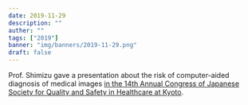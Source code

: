 ```yaml
---
date: 2019-11-29
description: ""
auther: ""
tags: ["2019"]
banner: "img/banners/2019-11-29.png"
draft: false
---
```


Prof. Shimizu gave a presentation about the risk of computer-aided diagnosis of medical images [in the 14th Annual Congress of Japanese Society for Quality and Safety in Healthcare at Kyoto](https://www.c-linkage.co.jp/14jsqsh/outline.html).
<!--more-->
